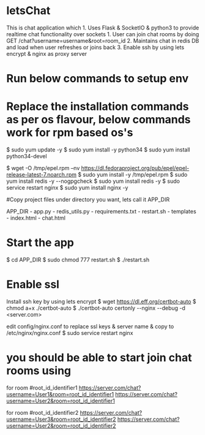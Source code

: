 # letsChat
This is chat application which 
    1. Uses Flask & SocketIO & python3 to provide realtime chat functionality over sockets 
    1. User can join chat rooms by doing GET /chat?username=username&root=room_id
    2. Maintains chat in redis DB and load when user refreshes or joins back
    3. Enable ssh by using lets encrypt & nginx as proxy server


# Run below commands to setup env
# Replace the installation commands as per os flavour, below commands work for rpm based os's
$ sudo yum update -y
$ sudo yum install -y python34
$ sudo yum install python34-devel


$ wget -O /tmp/epel.rpm –nv https://dl.fedoraproject.org/pub/epel/epel-release-latest-7.noarch.rpm
$ sudo yum install -y /tmp/epel.rpm
$ sudo yum install redis -y --nogpgcheck
$ sudo yum install redis -y
$ sudo service restart nginx
$ sudo yum install nginx -y


#Copy project files under directory you want, lets call it APP_DIR

APP_DIR
    - app.py
    - redis_utils.py
    - requirements.txt
    - restart.sh
    - templates
        - index.html
        - chat.html

# Start the app
$ cd APP_DIR
$ sudo chmod 777 restart.sh
$ ./restart.sh

# Enable ssl
Install ssh key by using lets encrypt
$ wget https://dl.eff.org/certbot-auto
$ chmod a+x ./certbot-auto
$ ./certbot-auto certonly --nginx --debug -d <server.com>

edit config/nginx.conf to replace ssl keys & server name & copy to /etc/nginx/nginx.conf 
$ sudo service restart nginx

# you should be able to start join chat rooms using
for room #root_id_identifier1
https://server.com/chat?username=User1&room=root_id_identifier1 
https://server.com/chat?username=User2&room=root_id_identifier1 


for room #root_id_identifier2
https://server.com/chat?username=User3&room=root_id_identifier2
https://server.com/chat?username=User2&room=root_id_identifier2 

